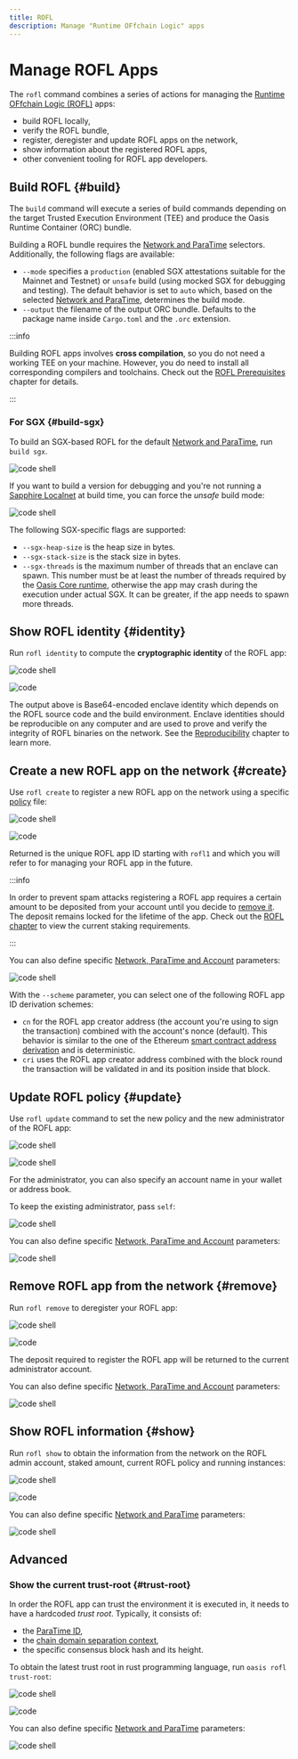 ```yaml
---
title: ROFL
description: Manage "Runtime OFfchain Logic" apps
---
```


# Manage ROFL Apps

The `rofl` command combines a series of actions for managing the [Runtime
OFfchain Logic (ROFL)][rofl] apps:

- build ROFL locally,
- verify the ROFL bundle,
- register, deregister and update ROFL apps on the network,
- show information about the registered ROFL apps,
- other convenient tooling for ROFL app developers.

[rofl]: https://github.com/oasisprotocol/docs/blob/main/docs/build/rofl/README.mdx

## Build ROFL {#build}

The `build` command will execute a series of build commands depending on the
target Trusted Execution Environment (TEE) and produce the Oasis Runtime
Container (ORC) bundle.

Building a ROFL bundle requires the [Network and ParaTime][npa] selectors.
Additionally, the following flags are available:

- `--mode` specifies a `production` (enabled SGX attestations suitable for the
  Mainnet and Testnet) or `unsafe` build (using mocked SGX for debugging
  and testing). The default behavior is set to `auto` which, based on the
  selected [Network and ParaTime][npa], determines the build mode.
- `--output` the filename of the output ORC bundle. Defaults to the package name
  inside `Cargo.toml` and the `.orc` extension.

:::info

Building ROFL apps involves **cross compilation**, so you do not need a working
TEE on your machine. However, you do need to install all corresponding compilers
and toolchains. Check out the [ROFL Prerequisites] chapter for details.

:::

[ROFL Prerequisites]: https://github.com/oasisprotocol/oasis-sdk/blob/main/docs/rofl/prerequisites.md
[npa]: ./account.md#npa

### For SGX {#build-sgx}

To build an SGX-based ROFL for the default [Network and ParaTime][npa], run
`build sgx`.

![code shell](../examples/rofl/build-sgx.in.static)

If you want to build a version for debugging and you're not running a [Sapphire
Localnet] at build time, you can force the *unsafe* build mode:

![code shell](../examples/rofl/build-sgx-unsafe.in.static)

The following SGX-specific flags are supported:

- `--sgx-heap-size` is the heap size in bytes.
- `--sgx-stack-size` is the stack size in bytes.
- `--sgx-threads` is the maximum number of threads that an enclave can spawn.
  This number must be at least the number of threads required by the [Oasis
  Core runtime], otherwise the app may crash during the execution under actual
  SGX. It can be greater, if the app needs to spawn more threads.

[Sapphire Localnet]: https://github.com/oasisprotocol/docs/blob/main/docs/build/tools/localnet.mdx
[Oasis Core runtime]: https://github.com/oasisprotocol/oasis-core/blob/master/runtime/THREADS.md

<!-- TODO
### For TDX {#build-tdx}

To build an TDX container for the default [Network and ParaTime][npa], run
`build tdx`.

-->

## Show ROFL identity {#identity}

Run `rofl identity` to compute the **cryptographic identity** of the ROFL app:

![code shell](../examples/rofl/identity.in.static)

![code](../examples/rofl/identity.out.static)

The output above is Base64-encoded enclave identity which depends on the ROFL
source code and the build environment. Enclave identities should be reproducible
on any computer and are used to prove and verify the integrity of ROFL binaries
on the network. See the [Reproducibility] chapter to learn more.

[Reproducibility]: https://github.com/oasisprotocol/oasis-sdk/blob/main/docs/runtime/reproducibility.md

## Create a new ROFL app on the network {#create}

Use `rofl create` to register a new ROFL app on the network using a
specific [policy] file:

![code shell](../examples/rofl/create.in.static)

![code](../examples/rofl/create.out.static)

Returned is the unique ROFL app ID starting with `rofl1` and which you
will refer to for managing your ROFL app in the future.

:::info

In order to prevent spam attacks registering a ROFL app requires a
certain amount to be deposited from your account until you decide to
[remove it](#remove). The deposit remains locked for the lifetime of the app.
Check out the [ROFL chapter][policy] to view the current staking requirements.

:::

You can also define specific [Network, ParaTime and Account][npa] parameters:

![code shell](../examples/rofl/create-npa.in.static)

With the `--scheme` parameter, you can select one of the following ROFL app ID
derivation schemes:

- `cn` for the ROFL app creator address (the account you're using to sign the
  transaction) combined with the account's nonce (default). This behavior is
  similar to the one of the Ethereum [smart contract address derivation] and is
  deterministic.
- `cri` uses the ROFL app creator address combined with the block round the
  transaction will be validated in and its position inside that block.

[policy]: https://github.com/oasisprotocol/oasis-sdk/blob/main/docs/rofl/deployment.md#register-the-app
[smart contract address derivation]: https://ethereum.org/en/developers/docs/accounts/#contract-accounts

## Update ROFL policy {#update}

Use `rofl update` command to set the new policy and the new administrator of the
ROFL app:

![code shell](../examples/rofl/update.in.static)

![code shell](../examples/rofl/update.out.static)

For the administrator, you can also specify an account name in your wallet or
address book.

To keep the existing administrator, pass `self`:

![code shell](../examples/rofl/update-self.in.static)

You can also define specific [Network, ParaTime and Account][npa] parameters:

![code shell](../examples/rofl/update-npa.in.static)

## Remove ROFL app from the network {#remove}

Run `rofl remove` to deregister your ROFL app:

![code shell](../examples/rofl/remove.in.static)

![code](../examples/rofl/remove.out.static)

The deposit required to register the ROFL app will be returned to the current
administrator account.

You can also define specific [Network, ParaTime and Account][npa] parameters:

![code shell](../examples/rofl/remove-npa.in.static)

## Show ROFL information {#show}

Run `rofl show` to obtain the information from the network on the ROFL admin
account, staked amount, current ROFL policy and running instances:

![code shell](../examples/rofl/show.in.static)

![code](../examples/rofl/show.out.static)

You can also define specific [Network and ParaTime][npa] parameters:

![code shell](../examples/rofl/show-np.in.static)

## Advanced

### Show the current trust-root {#trust-root}

In order the ROFL app can trust the environment it is executed in, it
needs to have a hardcoded *trust root*. Typically, it consists of:

- the [ParaTime ID],
- the [chain domain separation context],
- the specific consensus block hash and its height.

To obtain the latest trust root in rust programming language, run
`oasis rofl trust-root`:

![code shell](../examples/rofl/trust-root.in.static)

![code](../examples/rofl/trust-root.out.static)

You can also define specific [Network and ParaTime][npa] parameters:

![code shell](../examples/rofl/trust-root-np.in.static)

[ParaTime ID]: https://github.com/oasisprotocol/oasis-core/blob/master/docs/runtime/identifiers.md
[chain domain separation context]: https://github.com/oasisprotocol/oasis-core/blob/master/docs/crypto.md#chain-domain-separation
